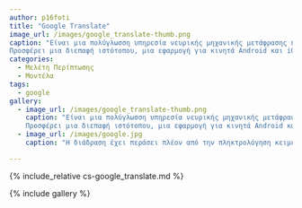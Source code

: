 ```yaml
---
author: p16foti
title: "Google Translate"
image_url: /images/google_translate-thumb.png
caption: "Eίναι μια πολύγλωσση υπηρεσία νευρικής μηχανικής μετάφρασης που αναπτύχθηκε από την Google, για τη μετάφραση κειμένου, εγγράφων και ιστότοπων από τη μία γλώσσα στην άλλη.
Προσφέρει μια διεπαφή ιστότοπου, μια εφαρμογή για κινητά Android και iOS και μια διεπαφή προγραμματισμού εφαρμογών που βοηθά τους προγραμματιστές να δημιουργούν επεκτάσεις προγράμματος περιήγησης και εφαρμογές λογισμικού."
categories:
  - Μελέτη Περίπτωσης
  - Μοντέλα
tags:
  - google
gallery:
  - image_url: /images/google_translate-thumb.png
    caption: "Eίναι μια πολύγλωσση υπηρεσία νευρικής μηχανικής μετάφρασης που αναπτύχθηκε από την Google, για τη μετάφραση κειμένου, εγγράφων και ιστότοπων από τη μία γλώσσα στην άλλη.
    Προσφέρει μια διεπαφή ιστότοπου, μια εφαρμογή για κινητά Android και iOS και μια διεπαφή προγραμματισμού εφαρμογών που βοηθά τους προγραμματιστές να δημιουργούν επεκτάσεις προγράμματος περιήγησης και εφαρμογές λογισμικού."
  - image_url: /images/google.jpg
    caption: "Η διάδραση έχει περάσει πλέον από την πληκτρολόγηση κειμένου σε ένα πραγματικό ή εικονικό πληκτρολόγιο στην απευθείας συνομιλία του ανθρώπου με τη μηχανή."

---
```


{% include_relative cs-google_translate.md %}

{% include gallery %}
